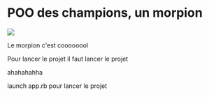 
<h1> POO des champions, un morpion </h1>
<a href="https://www.thehackingproject.org)" ><img src="https://www.thehackingproject.org/assets/favicon/favicon-32x32-804b12d1c41c60fe721477b7c3b0a32811dc610580dd40ac92f1cc04cbd05ca4.png"> </a>


Le morpion c'est coooooool

Pour lancer le projet il faut lancer le projet


ahahahahha

launch app.rb pour lancer le projet
